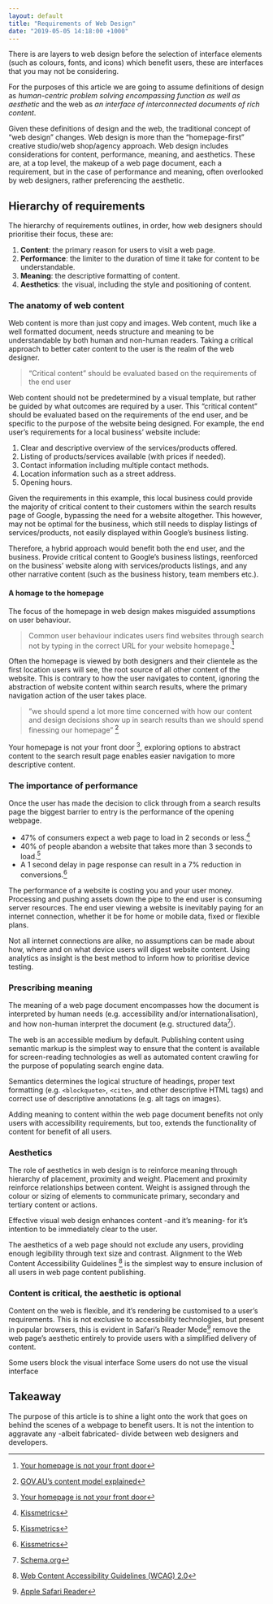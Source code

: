 ```yaml
---
layout: default
title: "Requirements of Web Design"
date: "2019-05-05 14:18:00 +1000"
---
```


There is are layers to web design before the selection of interface elements (such as colours, fonts, and icons) which benefit users, these are interfaces that you may not be considering.

For the purposes of this article we are going to assume definitions of design as *human-centric problem solving encompassing function as well as aesthetic* and the web as *an interface of interconnected documents of rich content*.

Given these definitions of design and the web, the traditional concept of “web design” changes. Web design is more than the “homepage-first” creative studio/web shop/agency approach. Web design includes considerations for content, performance, meaning, and aesthetics. These are, at a top level, the makeup of a web page document, each a requirement, but in the case of performance and meaning, often overlooked by web designers, rather preferencing the aesthetic.

## Hierarchy of requirements

The hierarchy of requirements outlines, in order, how web designers should prioritise their focus, these are:

1. **Content**: the primary reason for users to visit a web page.
2. **Performance**: the limiter to the duration of time it take for content to be understandable.
3. **Meaning**: the descriptive formatting of content.
4. **Aesthetics**: the visual, including the style and positioning of content.

### The anatomy of web content

Web content is more than just copy and images. Web content, much like a well formatted document, needs structure and meaning to be understandable by both human and non-human readers. Taking a critical approach to better cater content to the user is the realm of the web designer.

> “Critical content” should be evaluated based on the requirements of the end user

Web content should not be predetermined by a visual template, but rather be guided by what outcomes are required by a user. This “critical content” should be evaluated based on the requirements of the end user, and be specific to the purpose of the website being designed. For example, the end user’s requirements for a local business’ website include:

1. Clear and descriptive overview of the services/products offered.
2. Listing of products/services available (with prices if needed).
3. Contact information including multiple contact methods.
4. Location information such as a street address.
5. Opening hours.

Given the requirements in this example, this local business could provide the majority of critical content to their customers within the search results page of Google, bypassing the need for a website altogether. This however, may not be optimal for the business, which still needs to display listings of services/products, not easily displayed within Google’s business listing.

Therefore, a hybrid approach would benefit both the end user, and the business. Provide critical content to Google’s business listings, reenforced on the business’ website along with services/products listings, and any other narrative content (such as the business history, team members etc.).

#### A homage to the homepage

The focus of the homepage in web design makes misguided assumptions on user behaviour.

> Common user behaviour indicates users find websites through search not by typing in the correct URL for your website homepage.[^dto-homepage]

Often the homepage is viewed by both designers and their clientele as the first location users will see, the root source of all other content of the website. This is contrary to how the user navigates to content, ignoring the abstraction of website content within search results, where the primary navigation action of the user takes place.

> ”we should spend a lot more time concerned with how our content and design decisions show up in search results than we should spend finessing our homepage” [^dto-google]

Your homepage is not your front door [^dto-homepage], exploring options to abstract content to the search result page enables easier navigation to more descriptive content.

### The importance of performance

Once the user has made the decision to click through from a search results page the biggest barrier to entry is the performance of the opening webpage.

- 47% of consumers expect a web page to load in 2 seconds or less.[^kissmetrics]
- 40% of people abandon a website that takes more than 3 seconds to load.[^kissmetrics]
- A 1 second delay in page response can result in a 7% reduction in conversions.[^kissmetrics]

The performance of a website is costing you and your user money. Processing and pushing assets down the pipe to the end user is consuming server resources. The end user viewing a website is inevitably paying for an internet connection, whether it be for home or mobile data, fixed or flexible plans.

Not all internet connections are alike, no assumptions can be made about how, where and on what device users will digest website content. Using analytics as insight is the best method to inform how to prioritise device testing.

### Prescribing meaning

The meaning of a web page document encompasses how the document is interpreted by human needs (e.g. accessibility and/or internationalisation), and how non-human interpret the document (e.g. structured data[^schema]). 

The web is an accessible medium by default. Publishing content using semantic markup is the simplest way to ensure that the content is available for screen-reading technologies as well as automated content crawling for the purpose of populating search engine data.

Semantics determines the logical structure of headings, proper text formatting (e.g. `<blockquote>`, `<cite>`, and other descriptive HTML tags) and correct use of descriptive annotations (e.g. alt tags on images).

Adding meaning to content within the web page document benefits not only users with accessibility requirements, but too, extends the functionality of content for benefit of all users.

### Aesthetics

The role of aesthetics in web design is to reinforce meaning through hierarchy of placement, proximity and weight. Placement and proximity reinforce relationships between content. Weight is assigned through the colour or sizing of elements to communicate primary, secondary and tertiary content or actions.

Effective visual web design enhances content -and it’s meaning- for it’s intention to be immediately clear to the user.

The aesthetics of a web page should not exclude any users, providing enough legibility through text size and contrast. Alignment to the Web Content Accessibility Guidelines [^WCAG] is the simplest way to ensure inclusion of all users in web page content publishing.

### Content is critical, the aesthetic is optional

Content on the web is flexible, and it’s rendering be customised to a user’s requirements. This is not exclusive to accessibility technologies, but present in popular browsers, this is evident in Safari’s Reader Mode[^safari] remove the web page’s aesthetic entirely to provide users with a simplified delivery of content.

Some users block the visual interface
Some users do not use the visual interface

## Takeaway

The purpose of this article is to shine a light onto the work that goes on behind the scenes of a webpage to benefit users. It is not the intention to aggravate any -albeit fabricated- divide between web designers and developers.

[^dto-google]: [GOV.AU’s content model explained](https://www.dto.gov.au/blog/gov-au-content-model-explained/)
[^dto-homepage]: [Your homepage is not your front door](https://www.dto.gov.au/blog/your-homepage-is-not-your-front-door/)
[^kissmetrics]: [Kissmetrics](https://blog.kissmetrics.com/loading-time/)
[^schema]: [Schema.org](http://schema.org/)
[^WCAG]: [Web Content Accessibility Guidelines (WCAG) 2.0](http://www.w3.org/TR/WCAG20/)
[^safari]: [Apple Safari Reader](http://apple.com/safari/)
